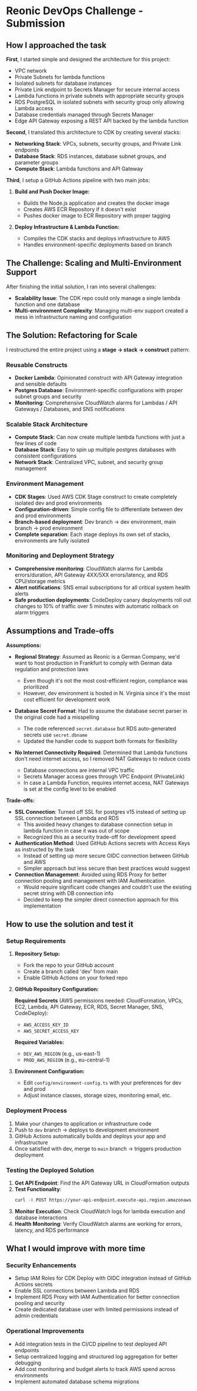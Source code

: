 # Reonic DevOps Challenge - Submission

## How I approached the task

**First**, I started simple and designed the architecture for this project:

- VPC network
- Private Subnets for lambda functions
- Isolated subnets for database instances
- Private Link endpoint to Secrets Manager for secure internal access
- Lambda functions in private subnets with appropriate security groups
- RDS PostgreSQL in isolated subnets with security group only allowing Lambda access
- Database credentials managed through Secrets Manager
- Edge API Gateway exposing a REST API backed by the lambda function

**Second**, I translated this architecture to CDK by creating several stacks:
- **Networking Stack**: VPCs, subnets, security groups, and Private Link endpoints
- **Database Stack**: RDS instances, database subnet groups, and parameter groups
- **Compute Stack**: Lambda functions and API Gateway

**Third**, I setup a GitHub Actions pipeline with two main jobs:

1. **Build and Push Docker Image:**
   - Builds the Node.js application and creates the docker image
   - Creates AWS ECR Repository if it doesn't exist
   - Pushes docker image to ECR Repository with proper tagging

2. **Deploy Infrastructure & Lambda Function:**
   - Compiles the CDK stacks and deploys infrastructure to AWS
   - Handles environment-specific deployments based on branch

## The Challenge: Scaling and Multi-Environment Support

After finishing the initial solution, I ran into several challenges:

- **Scalability Issue**: The CDK repo could only manage a single lambda function and one database
- **Multi-environment Complexity**: Managing multi-env support created a mess in infrastructure naming and configuration

## The Solution: Refactoring for Scale

I restructured the entire project using a **stage → stack → construct** pattern:

### Reusable Constructs
- **Docker Lambda**: Opinionated construct with API Gateway integration and sensible defaults
- **Postgres Database**: Environment-specific configurations with proper subnet groups and security
- **Monitoring**: Comprehensive CloudWatch alarms for Lambdas / API Gateways / Databases, and SNS notifications

### Scalable Stack Architecture
- **Compute Stack**: Can now create multiple lambda functions with just a few lines of code
- **Database Stack**: Easy to spin up multiple postgres databases with consistent configurations
- **Network Stack**: Centralized VPC, subnet, and security group management

### Environment Management
- **CDK Stages**: Used AWS CDK Stage construct to create completely isolated dev and prod environments
- **Configuration-driven**: Simple config file to differentiate between dev and prod environments
- **Branch-based deployment**: Dev branch → dev environment, main branch → prod environment
- **Complete separation**: Each stage deploys its own set of stacks, environments are fully isolated

### Monitoring and Deployment Strategy
- **Comprehensive monitoring**: CloudWatch alarms for Lambda errors/duration, API Gateway 4XX/5XX errors/latency, and RDS CPU/storage metrics
- **Alert notifications**: SNS email subscriptions for all critical system health alerts
- **Safe production deployments**: CodeDeploy canary deployments roll out changes to 10% of traffic over 5 minutes with automatic rollback on alarm triggers

## Assumptions and Trade-offs

**Assumptions:**

- **Regional Strategy**: Assumed as Reonic is a German Company, we'd want to host production in Frankfurt to comply with German data regulation and protection laws
  - Even though it's not the most cost-efficient region, compliance was prioritized
  - However, dev environment is hosted in N. Virginia since it's the most cost efficient for development work

- **Database Secret Format**: Had to assume the database secret parser in the original code had a misspelling
  - The code referenced `secret.database` but RDS auto-generated secrets use `secret.dbname`
  - Updated the handler code to support both formats for flexibility

- **No Internet Connectivity Required**: Determined that Lambda functions don't need internet access, so I removed NAT Gateways to reduce costs
  - Database connections are internal VPC traffic
  - Secrets Manager access goes through VPC Endpoint (PrivateLink)
  - In case a Lambda Function, requires internet access, NAT Gateways is set at the config level to be enabled

**Trade-offs:**

- **SSL Connection**: Turned off SSL for postgres v15 instead of setting up SSL connection between Lambda and RDS
  - This avoided heavy changes to database connection setup in lambda function in case it was out of scope
  - Recognized this as a security trade-off for development speed
- **Authentication Method**: Used GitHub Actions secrets with Access Keys as instructed by the task
  - Instead of setting up more secure OIDC connection between GitHub and AWS
  - Simpler approach but less secure than best practices would suggest
- **Connection Management**: Avoided using RDS Proxy for better connection pooling and management with IAM Authentication
  - Would require significant code changes and couldn't use the existing secret string with DB connection info
  - Decided to keep the simpler direct connection approach for this implementation

## How to use the solution and test it

### Setup Requirements

1. **Repository Setup:**
   - Fork the repo to your GitHub account
   - Create a branch called 'dev' from main
   - Enable GitHub Actions on your forked repo

2. **GitHub Repository Configuration:**

   **Required Secrets** (AWS permissions needed: CloudFormation, VPCs, EC2, Lambda, API Gateway, ECR, RDS, Secret Manager, SNS, CodeDeploy):
   - `AWS_ACCESS_KEY_ID`
   - `AWS_SECRET_ACCESS_KEY`

   **Required Variables:**
   - `DEV_AWS_REGION` (e.g., us-east-1)
   - `PROD_AWS_REGION` (e.g., eu-central-1)

3. **Environment Configuration:**
   - Edit `config/environment-config.ts` with your preferences for dev and prod
   - Adjust instance classes, storage sizes, monitoring email, etc.

### Deployment Process

1. Make your changes to application or infrastructure code
2. Push to `dev` branch → deploys to development environment
3. GitHub Actions automatically builds and deploys your app and infrastructure
4. Once satisfied with dev, merge to `main` branch → triggers production deployment

### Testing the Deployed Solution

1. **Get API Endpoint**: Find the API Gateway URL in CloudFormation outputs
2. **Test Functionality**:
   ```bash
   curl -X POST https://your-api-endpoint.execute-api.region.amazonaws.com/stage/
   ```
3. **Monitor Execution**: Check CloudWatch logs for lambda execution and database interactions
4. **Health Monitoring**: Verify CloudWatch alarms are working for errors, latency, and RDS performance

## What I would improve with more time

### Security Enhancements
- Setup IAM Roles for CDK Deploy with OIDC integration instead of GitHub Actions secrets
- Enable SSL connections between Lambda and RDS
- Implement RDS Proxy with IAM Authentication for better connection pooling and security
- Create dedicated database user with limited permissions instead of admin credentials

### Operational Improvements
- Add integration tests in the CI/CD pipeline to test deployed API endpoints
- Setup centralized logging and structured log aggregation for better debugging
- Add cost monitoring and budget alerts to track AWS spend across environments
- Implement automated database schema migrations

